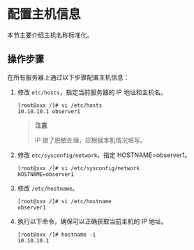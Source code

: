 # 配置主机信息

本节主要介绍主机名称标准化。

## 操作步骤

在所有服务器上通过以下步骤配置主机信息：

1. 修改 `etc/hosts`，指定当前服务器的 IP 地址和主机名。

   ```shell
   [root@xxx /]# vi /etc/hosts
   10.10.10.1 observer1
   ```

   > **注意**
   >
   > IP 做了脱敏处理，应根据本机情况填写。

2. 修改 `etc/sysconfig/network`，指定 HOSTNAME=observer1。

   ```shell
   [root@xxx /]# vi /etc/sysconfig/network
   HOSTNAME=observer1
   ```

3. 修改 `/etc/hostname`。

   ```shell
   [root@xxx /]# vi /etc/hostname
   observer1
   ```

4. 执行以下命令，确保可以正确获取当前主机的 IP 地址。

   ```shell
   [root@xxx /]# hostname -i
   10.10.10.1
   ```
